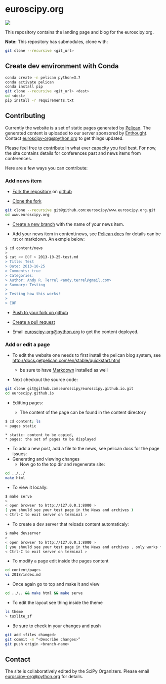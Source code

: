 euroscipy.org
=============

[![](https://github.com/euroscipy/euroscipy.github.io/workflows/Publish%20Github%20Pages/badge.svg)](https://github.com/euroscipy/euroscipy.github.io/actions?query=workflow%3A%22Publish+Github+Pages%22)

This repository contains the landing page and blog for the
euroscipy.org.

**Note:** This repository has submodules, clone with:

```bash
git clone --recursive <git_url>
```

## Create dev environment with Conda

```bash
conda create -n pelican python=3.7
conda activate pelican
conda install pip
git clone --recursive <git_url> <dest>
cd <dest>
pip install -r requirements.txt
```

## Contributing

Currently the website is a set of static pages generated by
[Pelican](http://getpelican.org). The generated content is uploaded
to our server sponsored by [Enthought](http://enthought.com). Contact
[euroscipy-org@python.org](mailto:euroscipy-org@python.org) to
get things updated.

Please feel free to contribute in what ever capacity you feel best.
For now, the site contains details for conferences past and news items
from conferences.

Here are a few ways you can contribute:

### Add news item

* [Fork the repository](https://help.github.com/articles/fork-a-repo) on
  [github](https://github.com/euroscipy/www.euroscipy.org)

* [Clone the fork](https://help.github.com/articles/fork-a-repo#step-2-clone-your-fork)

```bash
git clone --recursive git@github.com:euroscipy/www.euroscipy.org.git
cd www.euroscipy.org
```

* [Create a new branch](https://help.github.com/articles/fork-a-repo#create-branches) with the name of your news item.

* Add your news item in content/news, see
  [Pelican docs](http://docs.getpelican.com/en/stable/content.html#writing-content)
  for details can be rst or markdown. An exmple below:

```bash
$ cd content/news
>
$ cat << EOF > 2013-10-25-test.md
> Title: Test
> Date: 2013-10-25
> Comments: true
> Categories:
> Author: Andy R. Terrel <andy.terrel@gmail.com>
> Summary: Testing
>
> Testing how this works!
>
> EOF
```

* [Push to your fork on github](https://help.github.com/articles/fork-a-repo#push-commits)

* [Create a pull request](https://help.github.com/articles/using-pull-requests)

* Email [euroscipy-org@python.org](mailto:euroscipy-org@python.org) to get the content deployed.

### Add or edit a page

* To edit the website one needs to first install the pelican blog system, see http://docs.getpelican.com/en/stable/quickstart.html
  * be sure to have [Markdown](http://pythonhosted.org/Markdown/index.html) installed as well

* Next checkout the source code:

```bash
git clone git@github.com:euroscipy/euroscipy.github.io.git
cd euroscipy.github.io
```

* Editting pages:

  * The content of the page can be found in the content directory

```bash
$ cd content; ls
> pages static
```

    * static: content to be copied,
    * pages: the set of pages to be displayed
  * To add a new post, add a file to the news, see pelican docs for the page issues:
* Generating and viewing changes
  * Now go to the top dir and regenerate site:

```bash
cd ../../
make html
```

  * To view it locally:

```bash
$ make serve
>
< open browser to http://127.0.0.1:8000 >
( you should see your test page in the News and archives )
< Ctrl-C to exit server on terminal >
```

 * To create a dev server that reloads content automaticaly:

```bash
$ make devserver
>
< open browser to http://127.0.0.1:8000 >
( you should see your test page in the News and archives , only works for python <= 3.7)
< Ctrl-C to exit server on terminal >
```

  * To modify a page edit inside the pages content

```bash
cd content/pages
vi 2018/index.md
```

  * Once again go to top and make it and view

```bash
cd ../.. && make html && make serve
```

  * To edit the layout see thing inside the theme

```bash
ls theme
> tuxlite_zf
```

  * Be sure to check in your changes and push

```bash
git add <files changed>
git commit -m “<Describe changes>”
git push origin <branch-name>
```

## Contact

The site is collaboratively edited by the SciPy Organizers.  Please
email euroscipy-org@python.org for details.
